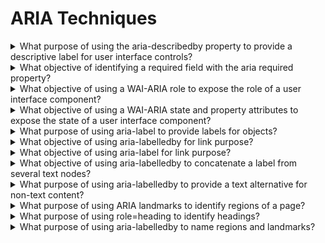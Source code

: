 # ARIA Techniques

<details>
  <summary>What purpose of using the aria-describedby property to provide a descriptive label for user interface controls?</summary>

The purpose of this technique is to demonstrate how to use the WAI-ARIA aria-describedby property to provide programmatically determined, descriptive information about a user interface element. The aria-describedby property may be used to attach descriptive information to one or more elements through the use of an id reference list. The id reference list contains one or more unique element ids.

**Procedure:**

1. Check that there is a user interface control having an aria-describedby attribute that references one or more elements via unique id.
2. Check that the referenced element or elements provide additional information about the user interface control.

[More >>](https://www.w3.org/WAI/WCAG22/Techniques/aria/ARIA1)

</details>

<details>
  <summary>What objective of identifying a required field with the aria required property?</summary>

The objective of this technique is to provide programmatic indication that a form field (which shown through presentation to be required) is mandatory for successful submission of a form.

**Procedure:**

1. Check whether the aria-required attribute is present.
2. Check whether the value of the aria-required attribute is the correct required state of the user interface component.

[More >>](https://www.w3.org/WAI/WCAG22/Techniques/aria/ARIA2)

</details>

<details>
  <summary>What objective of using a WAI-ARIA role to expose the role of a user interface component?</summary>

The objective of this technique is to define the role of an element using the role attribute with one of the non-abstract values defined in the WAI-ARIA Definition of Roles. The WAI-ARIA specification provides an informative description of each role, how it relates to other roles, and the states and properties for each role. When rich internet applications define new user interface widgets, expsing the roles enables users to understand the widget and how to interact with it.

**Procedure:**

1. Check that the value of the role attribute is one of the non-abstract roles from the values defined in the WAI-ARIA specification.
2. Check that the characteristics of the user interface component are described by the role.

[More >>](https://www.w3.org/WAI/WCAG22/Techniques/aria/ARIA4)

</details>

<details>
  <summary>What objective of using a WAI-ARIA state and property attributes to expose the state of a user interface component?</summary>

The objective of this technique is to use WAI-ARIA state and property attributes to expose the state, properties and values of a user interface components so that they can be read and set by assistive technology, and so that assistive technology is notified of changes to these values.

**Procedure:**

1. Check that the required states and properties for the role are present.
2. Check that no WAI-ARIA states or properties that are neither required, supported, nor inherited are present.
3. Check that the state and property values are updated to reflect the current state when the user interface component changes state.

[More >>](https://www.w3.org/WAI/WCAG22/Techniques/aria/ARIA5)

</details>

<details>
  <summary>What purpose of using aria-label to provide labels for objects?</summary>

The purpose of this technique is to provide a label for objects that can be read by assistive technology. The aria-label attribute provides the text label for an object, such as a button. When a screen reader encounters the object, the aria-label text is read so that the user will know what it is.

**Procedure:**

1. Examine wheter the text description accurately labels the object or provides a description of its purpose or provides equivalent information.

[More >>](https://www.w3.org/WAI/WCAG22/Techniques/aria/ARIA6)

</details>

<details>
  <summary>What objective of using aria-labelledby for link purpose?</summary>

With the aria-labelledby attribute, authors can use a visible text element on the page as a lable for a focusable element (a form control or a link). For example, a "read more..." link could be associated with the text of the heading of the preceding section to make the purpose of the link unambiguous.

**Procedure:**

1. Check that each id in the value of the aria labelledby attribute matches an id of a text element used as part of the link purpose.
2. Check that the combined value of the text referenced by the one or more ids in the aria labelledby attribute properly describes the purpose of the link element.

[More >>](https://www.w3.org/WAI/WCAG22/Techniques/aria/ARIA7)

</details>

<details>
  <summary>What objective of using aria-label for link purpose?</summary>

The objective of this technique is to describe the purpose of a link using the aria-label attribute. The aria-label attribute provides a way to place a descriptive text label on an object, such as a link, when there are no elements visible on the page that describe the object.

**Procedure:**

1. Check that the value of the aria-label attribute properly describes the purpose of the link element.

[More >>](https://www.w3.org/WAI/WCAG22/Techniques/aria/ARIA8)

</details>

<details>
  <summary>What objective of using aria-labelledby to concatenate a label from several text nodes?</summary>

The aria-labelledby property can be used to provide a name for all visual objects. Applied to inputs, the aria-labelledby property can be used to provide a name to native inputs as well as non-native elements, such as custom thext inputs constructed with div contenteditable="true".

**Procedure:**

1. Check that ids referenced in aria-labelledby are unique and mathc the ids of the text nodes that together provide teh label.
2. Check that the concatenated content of elements referenced by aria-labelledby is descriptive for the purpose of function of the element labeled.

[More >>](https://www.w3.org/WAI/WCAG22/Techniques/aria/ARIA9)

</details>

<details>
  <summary>What purpose of using aria-labelledby to provide a text alternative for non-text content?</summary>

The purpose of this technique is to provide a short description for an element that can be read by assistive technologies by using the aria-labelledby attribute. The aria-labelledby attribute associates an element with text that is visible elsewhere on the page by using an id reference value that matches the id attribute of the labeling element. Assistive technology such as screen readers use the text of the element identified by the value of the aria-labelledby attribute as the text alternative for the element with the attribute.

**Procedure:**

1. Examine each element where the aria-labelledby attribute is present and the element does not support the alt attribute.
2. Check whetehr the value of the aria-labelledby attribute is the id of an element on the web page.
3. Determine that the text of the element identified by the aria-labelledby attribute accurately labels the element, provides a description of its purpose, or provides equivalent information.

[More >>](https://www.w3.org/WAI/WCAG22/Techniques/aria/ARIA10)

</details>

<details>
  <summary>What purpose of using ARIA landmarks to identify regions of a page?</summary>

The purpose of this technique is to provide programmatic access to sections of a web page. Landmark roles (or "landmarks") programmatically identify sections of a page. Landmarks help assistive technology (AT) users orient themselves to a page and help them navigate easily to various sections of a page.

**Procedure:**

1. Examine each element with a landmark role.
2. Examine wheter the correct element has been used to mark up content. For example: a navigation role has been used to mark up a section with navigation links, or the main role is used to contain the page's main content.
3. If a landmark region needs to have an accessible name to be exposed as a landmark, check to see that there is an accessible name.

[More >>](https://www.w3.org/WAI/WCAG22/Techniques/aria/ARIA11)

</details>

<details>
  <summary>What purpose of using role=heading to identify headings?</summary>

The purpose of this technique is to provide a way for Assistive Technologies (AT) to identify a piece of content as a heading Applying role="heading" to an element causes an AT (like a screen reader) to treat it as though it were a heading. The role="heading" property must be paired with the aria-level property to define the heading level.

**Procedure:**

1. Examine each element with the attribute role="heading".
2. Determine whether the content of the element is appropriate as a heading.
3. Determine wheter the aria-level value is the appropriate hierarchical level.

[More >>](https://www.w3.org/WAI/WCAG22/Techniques/aria/ARIA12)

</details>

<details>
  <summary>What purpose of using aria-labelledby to name regions and landmarks?</summary>

The purpose of this technique is to provide names for regions of a page that can be read by assistive technology. The aria-labelledby attribute provides a way to associate a section of the page marked up as a region or landmarks with text that is on the page that labels it.

**Procedure:**

1. Examine each element with attribute role=region or with a landmark role, where an aria labelledby attribute is also present.
2. Check that the value of the aria labelledby attribute is the id of an element on the page.
3. Check that the text of the element with that id accurately labels the section of the page.

[More >>](https://www.w3.org/WAI/WCAG22/Techniques/aria/ARIA13)

</details>
